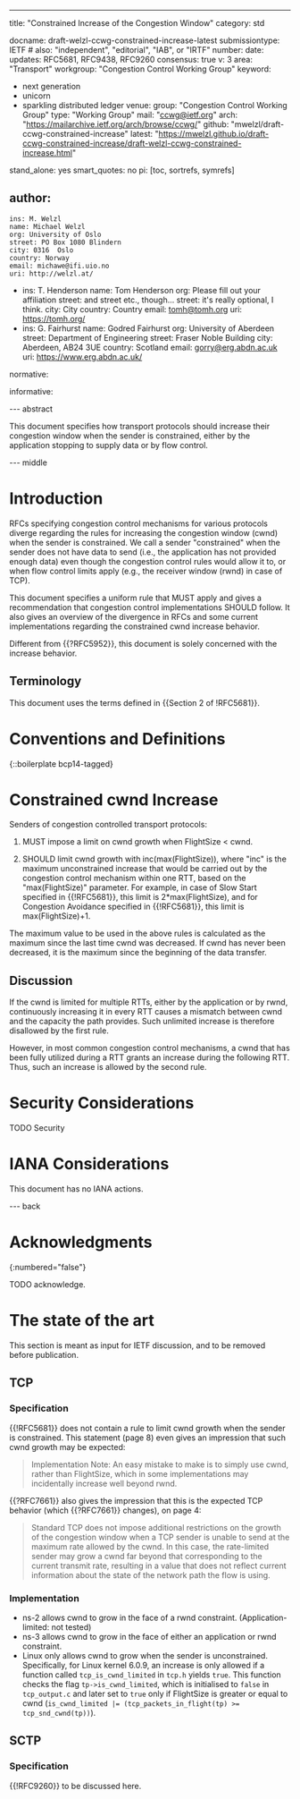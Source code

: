 ---
title: "Constrained Increase of the Congestion Window"
category: std

docname: draft-welzl-ccwg-constrained-increase-latest
submissiontype: IETF  # also: "independent", "editorial", "IAB", or "IRTF"
number:
date:
updates: RFC5681, RFC9438, RFC9260
consensus: true
v: 3
area: "Transport"
workgroup: "Congestion Control Working Group"
keyword:
 - next generation
 - unicorn
 - sparkling distributed ledger
venue:
  group: "Congestion Control Working Group"
  type: "Working Group"
  mail: "ccwg@ietf.org"
  arch: "https://mailarchive.ietf.org/arch/browse/ccwg/"
  github: "mwelzl/draft-ccwg-constrained-increase"
  latest: "https://mwelzl.github.io/draft-ccwg-constrained-increase/draft-welzl-ccwg-constrained-increase.html"

stand_alone: yes
smart_quotes: no
pi: [toc, sortrefs, symrefs]

author:
  -
    ins: M. Welzl
    name: Michael Welzl
    org: University of Oslo
    street: PO Box 1080 Blindern
    city: 0316  Oslo
    country: Norway
    email: michawe@ifi.uio.no
    uri: http://welzl.at/
  -
    ins: T. Henderson
    name: Tom Henderson
    org: Please fill out your affiliation
    street: and street etc., though...
    street: it's really optional, I think.
    city: City
    country: Country
    email: tomh@tomh.org
    uri: https://tomh.org/
  -
    ins: G. Fairhurst
    name: Godred Fairhurst
    org: University of Aberdeen
    street: Department of Engineering
    street: Fraser Noble Building
    city: Aberdeen, AB24 3UE
    country: Scotland
    email: gorry@erg.abdn.ac.uk
    uri: https://www.erg.abdn.ac.uk/

normative:

informative:


--- abstract

This document specifies how transport protocols should increase their congestion window when the sender is constrained, either by the application stopping to supply data or by flow control.


--- middle

# Introduction

RFCs specifying congestion control mechanisms for various protocols diverge regarding the rules for increasing the congestion window (cwnd) when the sender is constrained. We call a sender "constrained" when the sender does not have data to send (i.e., the application has not provided enough data) even though the congestion control rules would allow it to, or when flow control limits apply (e.g., the receiver window (rwnd) in case of TCP).

This document specifies a uniform rule that MUST apply and gives a recommendation that congestion control implementations SHOULD follow.
It also gives an overview of the divergence in RFCs and some current implementations regarding the constrained cwnd increase behavior.

Different from {{?RFC5952}}, this document is solely concerned with the increase behavior.

## Terminology

This document uses the terms defined in {{Section 2 of !RFC5681}}.

# Conventions and Definitions

{::boilerplate bcp14-tagged}


# Constrained cwnd Increase

Senders of congestion controlled transport protocols:

1. MUST impose a limit on cwnd growth when FlightSize < cwnd.

2. SHOULD limit cwnd growth with inc(max(FlightSize)), where "inc" is the maximum unconstrained increase that would be carried out by the congestion control mechanism within one RTT, based on the "max(FlightSize)" parameter. For example, in case of Slow Start specified in {{!RFC5681}}, this limit is 2*max(FlightSize), and for Congestion Avoidance specified in {{!RFC5681}}, this limit is max(FlightSize)+1.

The maximum value to be used in the above rules is calculated as the maximum since the last time cwnd was decreased. If cwnd has never been decreased, it is the maximum since the beginning of the data transfer.

## Discussion

If the cwnd is limited for multiple RTTs, either by the application or by rwnd, continuously increasing it in every RTT causes a mismatch between cwnd and the capacity the path provides. Such unlimited increase is therefore disallowed by the first rule.

However, in most common congestion control mechanisms, a cwnd that has been fully utilized during a RTT grants an increase during the following RTT. Thus, such an increase is allowed by the second rule.


# Security Considerations

TODO Security


# IANA Considerations

This document has no IANA actions.


--- back

# Acknowledgments
{:numbered="false"}

TODO acknowledge.


# The state of the art

This section is meant as input for IETF discussion, and to be removed before publication.

## TCP

### Specification

{{!RFC5681}} does not contain a rule to limit cwnd growth when the sender is constrained. This statement (page 8) even gives an impression that such cwnd growth may be expected:

>Implementation Note: An easy mistake to make is to simply use cwnd, rather than FlightSize, which in some implementations may incidentally increase well beyond rwnd.

{{?RFC7661}} also gives the impression that this is the expected TCP behavior (which {{?RFC7661}} changes), on page 4:

>Standard TCP does not impose additional restrictions on the growth of
the congestion window when a TCP sender is unable to send at the
maximum rate allowed by the cwnd. In this case, the rate-limited
sender may grow a cwnd far beyond that corresponding to the current
transmit rate, resulting in a value that does not reflect current
information about the state of the network path the flow is using.

### Implementation

- ns-2 allows cwnd to grow in the face of a rwnd constraint. (Application-limited: not tested)
- ns-3 allows cwnd to grow in the face of either an application or rwnd constraint.
- Linux only allows cwnd to grow when the sender is unconstrained. Specifically, for Linux kernel 6.0.9, an increase is only allowed if a function called `tcp_is_cwnd_limited` in `tcp.h` yields `true`. This function checks the flag `tp->is_cwnd_limited`, which is initialised to `false` in `tcp_output.c` and later set to `true` only if FlightSize is greater or equal to cwnd (`is_cwnd_limited |= (tcp_packets_in_flight(tp) >= tcp_snd_cwnd(tp))`).

## SCTP

### Specification

{{!RFC9260}} to be discussed here.
